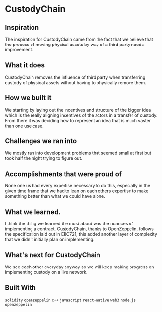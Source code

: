# CustodyChain

## Inspiration
The inspiration for CustodyChain came from the fact that we believe that the process of moving physical assets by way of a third party needs improvement.

## What it does
CustodyChain removes the influence of third party when transferring custody of physical assets without having to physically remove them.

## How we built it
We starting by laying out the incentives and structure of the bigger idea which is the really aligning incentives of the actors in a transfer of custody. From there it was deciding how to represent an idea that is much vaster than one use case.

## Challenges we ran into
We mostly ran into development problems that seemed small at first but took half the night trying to figure out.

## Accomplishments that were proud of
None one us had every expertise necessary to do this, especially in the given time frame that we had to lean on each others expertise to make something better than what we could have alone.

## What we learned.
I think the thing we learned the most about was the nuances of implementing a contract. CustodyChain, thanks to OpenZeppelin, follows the specification laid out in ERC721, this added another layer of complexity that we didn't initially plan on implementing.

## What's next for CustodyChain
We see each other everyday anyway so we will keep making progress on implementing custody on a live network.

## Built With
`solidity` `openzeppelin` `c++` `javascript` `react-native` `web3` `node.js` `openzeppelin`

